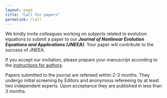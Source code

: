 ```yaml
---
layout: page
title: "Call for papers"
permalink: /call
---
```

We kindly invite colleagues working on subjects related to evolution equations to submit 
a paper to our **_Journal of Nonlinear Evolution Equations and Applications (JNEEA)_**. 
Your paper will contribute to the success of JNEEA.

If you accept our invitation, please prepare your manuscript according to the [instructions for authors](/authors).

Papers submitted to the journal are refereed within 2-3 months. 
They undergo initial screening by Editors and anonymous refereeing by at least two independent experts.
Upon acceptance they are published in less than 3 months.
